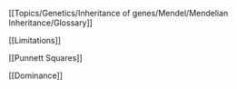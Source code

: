 [[Topics/Genetics/Inheritance of genes/Mendel/Mendelian Inheritance/Glossary]]

[[Limitations]]

[[Punnett Squares]]

[[Dominance]]

